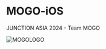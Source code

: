 # MOGO-iOS
JUNCTION ASIA 2024 - Team MOGO


![MOGOLOGO](https://github.com/user-attachments/assets/9e6e63e9-ee34-4ae5-889f-ee1bf07714e2)
